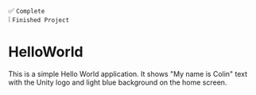 :white_check_mark: `Complete` <br/>
:grey_exclamation: `Finished Project`
# HelloWorld
This is a simple Hello World application. It shows "My name is Colin" text with the Unity logo and light blue background on the home screen.
